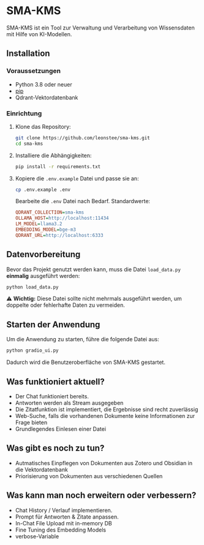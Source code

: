 # SMA-KMS

SMA-KMS ist ein Tool zur Verwaltung und Verarbeitung von Wissensdaten mit Hilfe von KI-Modellen.

## Installation

### Voraussetzungen
- Python 3.8 oder neuer
- [pip](https://pip.pypa.io/en/stable/)
- Qdrant-Vektordatenbank

### Einrichtung

1. Klone das Repository:
   ```bash
   git clone https://github.com/leonstee/sma-kms.git
   cd sma-kms
   ```

2. Installiere die Abhängigkeiten:
   ```bash
   pip install -r requirements.txt
   ```

3. Kopiere die `.env.example` Datei und passe sie an:
   ```bash
   cp .env.example .env
   ```
   Bearbeite die `.env` Datei nach Bedarf. Standardwerte:
   ```ini
   QDRANT_COLLECTION=sma-kms
   OLLAMA_HOST=http://localhost:11434
   LM_MODEL=llama3.2
   EMBEDDING_MODEL=bge-m3
   QDRANT_URL=http://localhost:6333
   ```

## Datenvorbereitung

Bevor das Projekt genutzt werden kann, muss die Datei `load_data.py` **einmalig** ausgeführt werden:
```bash
python load_data.py
```
⚠ **Wichtig:** Diese Datei sollte nicht mehrmals ausgeführt werden, um doppelte oder fehlerhafte Daten zu vermeiden.

## Starten der Anwendung

Um die Anwendung zu starten, führe die folgende Datei aus:
```bash
python gradio_ui.py
```
Dadurch wird die Benutzeroberfläche von SMA-KMS gestartet.

## Was funktioniert aktuell?

- Der Chat funktioniert bereits.
- Antworten werden als Stream ausgegeben
- Die Zitatfunktion ist implementiert, die Ergebnisse sind recht zuverlässig
- Web-Suche, falls die vorhandenen Dokumente keine Informationen zur Frage bieten
- Grundlegendes Einlesen einer Datei

## Was gibt es noch zu tun?
- Autmatisches Einpflegen von Dokumenten aus Zotero und Obsidian in die Vektordatenbank
- Priorisierung von Dokumenten aus verschiedenen Quellen

## Was kann man noch erweitern oder verbessern?
- Chat History / Verlauf implementieren.
- Prompt für Antworten & Zitate anpassen.
- In-Chat File Upload mit in-memory DB
- Fine Tuning des Embedding Models
- verbose-Variable

